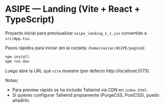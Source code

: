 # ASIPE — Landing (Vite + React + TypeScript)

Proyecto inicial para previsualizar `asipe_landing_v_1.jsx` convertido a `src/App.tsx`.

Pasos rápidos para iniciar (en la carpeta `/home/xaviac/ASIPE/pagina`):

```bash
npm install
npm run dev
```

Luego abre la URL que `vite` muestre (por defecto http://localhost:5173).

Notas:
- Para preview rápido se ha incluido Tailwind vía CDN en `index.html`.
- Si quieres configurar Tailwind propiamente (PurgeCSS, PostCSS), puedo añadirlo.
